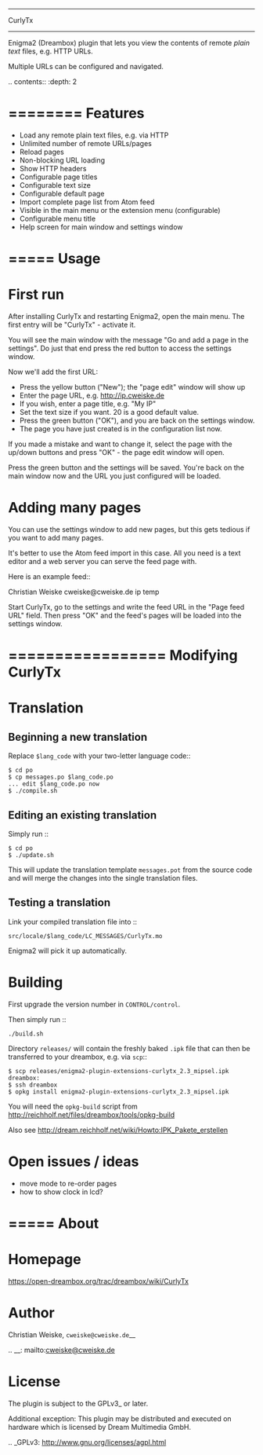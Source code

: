 *******
CurlyTx
*******
Enigma2 (Dreambox) plugin that lets you view the contents of remote
*plain text* files, e.g. HTTP URLs.

Multiple URLs can be configured and navigated.

.. contents::
   :depth: 2


========
Features
========
- Load any remote plain text files, e.g. via HTTP
- Unlimited number of remote URLs/pages
- Reload pages
- Non-blocking URL loading
- Show HTTP headers
- Configurable page titles
- Configurable text size
- Configurable default page
- Import complete page list from Atom feed
- Visible in the main menu or the extension menu (configurable)
- Configurable menu title
- Help screen for main window and settings window


=====
Usage
=====

First run
=========
After installing CurlyTx and restarting Enigma2, open the main menu.
The first entry will be "CurlyTx" - activate it.

You will see the main window with the message
"Go and add a page in the settings".
Do just that end press the red button to access the settings window.

Now we'll add the first URL:

- Press the yellow button ("New"); the "page edit" window will show up
- Enter the page URL, e.g. http://ip.cweiske.de
- If you wish, enter a page title, e.g. "My IP"
- Set the text size if you want. 20 is a good default value.
- Press the green button ("OK"), and you are back on the settings window.
- The page you have just created is in the configuration list now.


If you made a mistake and want to change it, select the page with the
up/down buttons and press "OK" - the page edit window will open.

Press the green button and the settings will be saved.
You're back on the main window now and the URL you just configured will be loaded.


Adding many pages
=================
You can use the settings window to add new pages, but this gets tedious if you
want to add many pages.

It's better to use the Atom feed import in this case.
All you need is a text editor and a web server you can serve the feed page with.

Here is an example feed::

  <?xml version="1.0" encoding="utf-8"?>
  <feed xmlns="http://www.w3.org/2005/Atom">
   <title>URL list for CurlyTx</title>
   <author>
    <name>Christian Weiske</name>
    <email>cweiske@cweiske.de</email>
   </author>
   <link rel="self" href="http://home.cweiske.de/pagefeed.atom"/>
   <entry>
    <id>ip</id>
    <title>My IP</title>
    <link rel="alternate" type="text/html" href="http://ip.cweiske.de/" />
   </entry>
   <entry>
    <id>temp</id>
    <title>House temperatures</title>
    <link rel="alternate" type="text/html" href="http://home/temperatures.txt" />
   </entry>
  </feed>

Start CurlyTx, go to the settings and write the feed URL in the
"Page feed URL" field.
Then press "OK" and the feed's pages will be loaded into the settings window.


=================
Modifying CurlyTx
=================


Translation
===========
Beginning a new translation
---------------------------
Replace ``$lang_code`` with your two-letter language code::

    $ cd po
    $ cp messages.po $lang_code.po
    ... edit $lang_code.po now
    $ ./compile.sh


Editing an existing translation
-------------------------------
Simply run ::

    $ cd po
    $ ./update.sh

This will update the translation template ``messages.pot`` from the source code
and will merge the changes into the single translation files.


Testing a translation
---------------------
Link your compiled translation file into ::

    src/locale/$lang_code/LC_MESSAGES/CurlyTx.mo

Enigma2 will pick it up automatically.


Building
========
First upgrade the version number in ``CONTROL/control``.

Then simply run ::

    ./build.sh

Directory ``releases/`` will contain the freshly baked ``.ipk`` file that can
then be transferred to your dreambox, e.g. via ``scp``::

    $ scp releases/enigma2-plugin-extensions-curlytx_2.3_mipsel.ipk dreambox:
    $ ssh dreambox
    $ opkg install enigma2-plugin-extensions-curlytx_2.3_mipsel.ipk

You will need the ``opkg-build`` script from
 http://reichholf.net/files/dreambox/tools/opkg-build

Also see http://dream.reichholf.net/wiki/Howto:IPK_Pakete_erstellen


Open issues / ideas
===================
- move mode to re-order pages
- how to show clock in lcd?


=====
About
=====
Homepage
========
https://open-dreambox.org/trac/dreambox/wiki/CurlyTx

Author
======
Christian Weiske, `cweiske@cweiske.de`__

.. __: mailto:cweiske@cweiske.de

License
=======
The plugin is subject to the GPLv3_ or later.

Additional exception:
  This plugin may be distributed and executed on hardware which is licensed by
  Dream Multimedia GmbH.

.. _GPLv3: http://www.gnu.org/licenses/agpl.html
